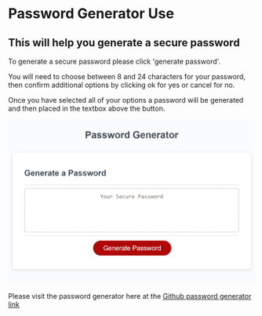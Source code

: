 # Password Generator Use

## This will help you generate a secure password

To generate a secure password please click 'generate password'.

You will need to choose between 8 and 24 characters for your password, then confirm additional options by clicking ok for yes or cancel for no. 

Once you have selected all of your options a password will be generated and then placed in the textbox above the button.

![This is a preview of the application](/assets/Snippet.png?raw=true "Password Generator Screenshot")

Please visit the password generator here at the [Github password generator link](https://aislynnrose.github.io/PasswordGenerator/)